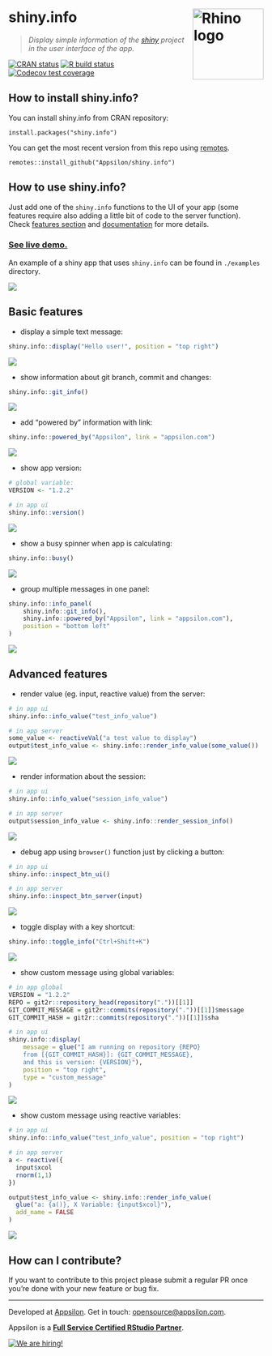# shiny.info <a href="https://appsilon.github.io/shiny.info/"><img src="man/figures/logo.png" align="right" alt="Rhino logo" style="height: 140px;"></a>

> _Display simple information of the [shiny](https://shiny.rstudio.com) project in the user interface of the app._

<!-- badges: start -->
[![CRAN
status](https://www.r-pkg.org/badges/version/shiny.info)](https://cran.r-project.org/package=shiny.info)
[![R build
status](https://github.com/Appsilon/shiny.info/workflows/R-CMD-check/badge.svg)](https://github.com/Appsilon/shiny.info/actions?workflow=R-CMD-check)
[![Codecov test
coverage](https://codecov.io/gh/Appsilon/shiny.info/branch/master/graph/badge.svg)](https://codecov.io/gh/Appsilon/shiny.info?branch=master)
<!-- badges: end -->
## How to install shiny.info?

You can install shiny.info from CRAN repository:

    install.packages("shiny.info")

You can get the most recent version from this repo using
[remotes](https://github.com/r-lib/remotes).

    remotes::install_github("Appsilon/shiny.info")

## How to use shiny.info?

Just add one of the `shiny.info` functions to the UI of your app (some
features require also adding a little bit of code to the server
function). Check [features section](#basic-features) and
[documentation](https://cran.r-project.org/web/packages/shiny.info/shiny.info.pdf)
for more details.

<h3><a href="https://connect.appsilon.com/shiny_info_demo/">See live demo.</a></h3>

An example of a shiny app that uses `shiny.info` can be found in
`./examples` directory.

![](man/figures/example.gif)

## Basic features

- display a simple text message:

```r
shiny.info::display("Hello user!", position = "top right")
```

![](man/figures/display.png)

- show information about git branch, commit and changes:

```r
shiny.info::git_info()
```

![](man/figures/git.png)

- add “powered by” information with link:

```r
shiny.info::powered_by("Appsilon", link = "appsilon.com")
```

![](man/figures/powered.png)

- show app version:

```r
# global variable:
VERSION <- "1.2.2"

# in app ui
shiny.info::version()
```

![](man/figures/version.png)

- show a busy spinner when app is calculating:

```r
shiny.info::busy()
```

![](man/figures/busy.gif)

- group multiple messages in one panel:

```r
shiny.info::info_panel(
    shiny.info::git_info(),
    shiny.info::powered_by("Appsilon", link = "appsilon.com"),
    position = "bottom left"
)
```

![](man/figures/panel.png)

## Advanced features

- render value (eg. input, reactive value) from the server:

```r
# in app ui
shiny.info::info_value("test_info_value")

# in app server
some_value <- reactiveVal("a test value to display")
output$test_info_value <- shiny.info::render_info_value(some_value())
```

![](man/figures/info_value.png)

- render information about the session:

```r
# in app ui
shiny.info::info_value("session_info_value")

# in app server
output$session_info_value <- shiny.info::render_session_info()
```

![](man/figures/session.png)

- debug app using `browser()` function just by clicking a button:

```r
# in app ui
shiny.info::inspect_btn_ui()

# in app server
shiny.info::inspect_btn_server(input)
```

![](man/figures/inspect_button.png)

- toggle display with a key shortcut:

```r
shiny.info::toggle_info("Ctrl+Shift+K")
```

![](man/figures/shortcut.gif)

- show custom message using global variables:

```r
# in app global
VERSION = "1.2.2"
REPO = git2r::repository_head(repository("."))[[1]]
GIT_COMMIT_MESSAGE = git2r::commits(repository("."))[[1]]$message
GIT_COMMIT_HASH = git2r::commits(repository("."))[[1]]$sha

# in app ui
shiny.info::display(
    message = glue("I am running on repository {REPO}
    from [{GIT_COMMIT_HASH}]: {GIT_COMMIT_MESSAGE},
    and this is version: {VERSION}"),
    position = "top right",
    type = "custom_message"
)
```

![](man/figures/global_variables_custom_message.png)

- show custom message using reactive variables:

```r
# in app ui
shiny.info::info_value("test_info_value", position = "top right")

# in app server
a <- reactive({
  input$xcol
  rnorm(1,1)
})

output$test_info_value <- shiny.info::render_info_value(
  glue("a: {a()}, X Variable: {input$xcol}"),
  add_name = FALSE
)
```

![](man/figures/reactive_variables_custom_message.png)

## How can I contribute?

If you want to contribute to this project please submit a regular PR
once you’re done with your new feature or bug fix.

---

Developed at [Appsilon](https://appsilon.com).
Get in touch: <opensource@appsilon.com>.

Appsilon is a
[**Full Service Certified RStudio Partner**](https://www.rstudio.com/certified-partners/).

<a href = "https://appsilon.com/careers/" target="_blank"><img src="http://d2v95fjda94ghc.cloudfront.net/hiring.png" alt="We are hiring!"/></a>

